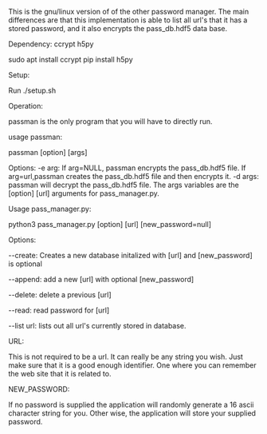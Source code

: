 This is the gnu/linux version of of the other password manager. The main differences are that this implementation is able to list all url's that it has a stored password, and it also encrypts the pass_db.hdf5 data base.

Dependency: ccrypt h5py

sudo apt install ccrypt
pip install h5py

Setup:

Run ./setup.sh

Operation:

passman is the only program that you will have to directly run.

usage passman:

passman [option] [args]

Options:
-e arg: If arg=NULL, passman encrypts the pass_db.hdf5 file. If arg=url,passman creates the pass_db.hdf5 file and then encrypts it.
-d args: passman will decrypt the pass_db.hdf5 file. The args variables are the [option] [url] arguments for pass_manager.py.

Usage pass_manager.py:

python3 pass_manager.py [option] [url] [new_password=null]

Options:

--create: Creates a new database initalized with [url] and [new_password] is optional

--append: add a new [url] with optional [new_password]

--delete: delete a previous [url]

--read: read password for [url]

--list url: lists out all url's currently stored in database.

URL:

This is not required to be a url. It can really be any string you wish. Just make sure that it is a good enough identifier. One where you can remember the web site that it is related to.

NEW_PASSWORD:

If no password is supplied the application will randomly generate a 16 ascii character string for you. Other wise, the application will store your supplied password.
